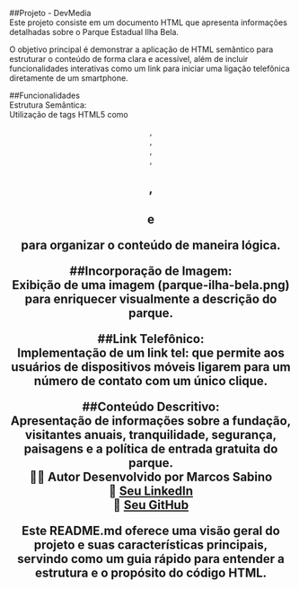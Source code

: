 ##Projeto - DevMedia
<br>
Este projeto consiste em um documento HTML que apresenta informações detalhadas sobre o Parque Estadual Ilha Bela.

O objetivo principal é demonstrar a aplicação de HTML semântico para estruturar o conteúdo de forma clara e acessível, além de incluir funcionalidades interativas como um link para iniciar uma ligação telefônica diretamente de um smartphone.

##Funcionalidades
<br>
Estrutura Semântica: 
<br>
 Utilização de tags HTML5 como <header>, <main>, <section>, <footer>, <h1>, <h2> e <p> para organizar o conteúdo de maneira lógica.

##Incorporação de Imagem: 
<br>
Exibição de uma imagem (parque-ilha-bela.png) para enriquecer visualmente a descrição do parque.

##Link Telefônico: 
<br>
Implementação de um link tel: que permite aos usuários de dispositivos móveis ligarem para um número de contato com um único clique.

##Conteúdo Descritivo: 
<br>
Apresentação de informações sobre a fundação, visitantes anuais, tranquilidade, segurança, paisagens e a política de entrada gratuita do parque.
<br>
🧑‍💻 Autor
Desenvolvido por Marcos Sabino  
🔗 [Seu LinkedIn](https://www.linkedin.com/in/marcos-sabino-90b1b5a5/)  
🐙 [Seu GitHub](https://github.com/MaSabino74)

Este README.md oferece uma visão geral do projeto e suas características principais, servindo como um guia rápido para entender a estrutura e o propósito do código HTML.
